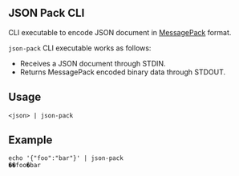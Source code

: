 ## JSON Pack CLI

CLI executable to encode JSON document in [MessagePack](https://msgpack.org/index.html) format.

`json-pack` CLI executable works as follows:

- Receives a JSON document through STDIN.
- Returns MessagePack encoded binary data through STDOUT.


## Usage

```
<json> | json-pack
```


## Example

```
echo '{"foo":"bar"}' | json-pack
��foo�bar
```
